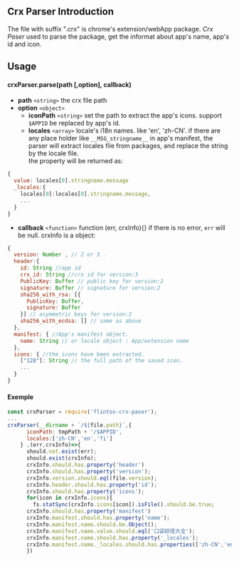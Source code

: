 ## Crx Parser Introduction

The file with suffix ".crx" is chrome's extension/webApp package.
_Crx Paser_ used to parse the package, get the informat about
app's name, app's id and icon.

## Usage

#### crxParser.parse(path [,option], callback)

* **path** `<string>` the crx file path
* **option** `<object>`
  * **iconPath** `<string>` set the path to extract the app's icons. support `$APPID` be replaced by app's id.
  * **locales** `<array>` locale's i18n names. like 'en', 'zh-CN'. if there are any place holder like `__MSG_stringname__` in app's manifest, the parser will extract locales file from packages, and replace the string by the locale file. <br>
  the property will be returned as:

```javascript
{
  value: locales[0].stringname.message
  _locales:{
    locales[0]:locales[0].stringname.message,
    ...
  }
}
```

  * **callback** `<function>` function (err, crxInfo){} if there is no error, `err` will be null. crxInfo is a object:

```javascript
{
  version: Number , // 2 or 3 .
  header:{
    id: String //app id
    crx_id: String //crx id for version:3
    PublicKey: Buffer // public key for version:2
    signature: Buffer // signature for version:2
    sha256_with_rsa: [{
      PublicKey: Buffer,
      signature: Buffer
    }] // asymmetric keys for version:3
    sha256_with_ecdsa: [] // same as above
  },
  manifest: { //App's manifest object.
    name: String // or locale object : App/extension name
  },
  icons: { //the icons have been extracted.
    ["128"]: String // the full path of the saved icon.
    ...
  }
}

```

#### Exemple

```javascript
const crxParser = require('flintos-crx-paser');
...
crxParser(__dirname + `/${file.path}`,{
      iconPath: tmpPath + '/$APPID',
      locales:['zh-CN','en','fi']
    } ,(err,crxInfo)=>{
      should.not.exist(err);
      should.exist(crxInfo);
      crxInfo.should.has.property('header')
      crxInfo.should.has.property('version');
      crxInfo.version.should.eql(file.version);
      crxInfo.header.should.has.property('id');
      crxInfo.should.has.property('icons');
      for(icon in crxInfo.icons){
        fs.statSync(crxInfo.icons[icon]).isFile().should.be.true;
      crxInfo.should.has.property('manifest')
      crxInfo.manifest.should.has.property('name');
      crxInfo.manifest.name.should.be.Object();
      crxInfo.manifest.name.value.should.eql('口袋妖怪大全');
      crxInfo.manifest.name.should.has.property('_locales');
      crxInfo.manifest.name._locales.should.has.properties(['zh-CN','en','fi']);
      })
```